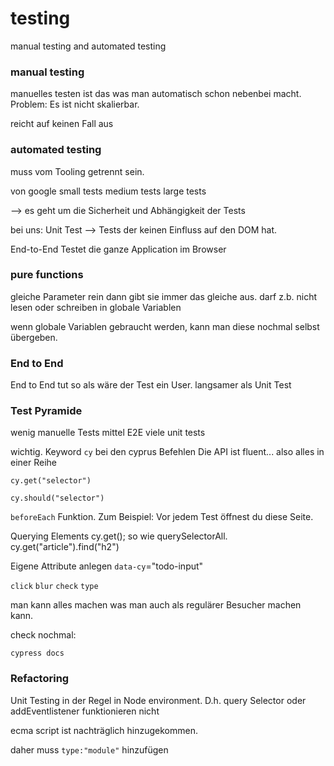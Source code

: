 # testing
manual testing
and automated testing

### manual testing
manuelles testen ist das was man automatisch schon nebenbei macht. Problem: Es ist nicht skalierbar.

reicht auf keinen Fall aus

### automated testing
muss vom Tooling getrennt sein.

von google
small tests
medium tests
large tests

--> es geht um die Sicherheit und Abhängigkeit der Tests

bei uns:
Unit Test --> Tests der keinen Einfluss auf den DOM hat.

End-to-End Testet die ganze Application im Browser



### pure functions

gleiche Parameter rein dann gibt sie immer das gleiche aus.
darf z.b. nicht lesen oder schreiben in globale Variablen


wenn globale Variablen gebraucht werden, kann man diese nochmal selbst übergeben.

### End to End
End to End tut so als wäre der Test ein User.
langsamer als Unit Test


### Test Pyramide

wenig manuelle Tests
mittel E2E
viele unit tests


wichtig. Keyword `cy` bei den cyprus Befehlen
Die API ist fluent... also alles in einer Reihe

`cy.get("selector")`

`cy.should("selector")`

`beforeEach` Funktion. Zum Beispiel: Vor jedem Test öffnest du diese Seite.


Querying Elements
cy.get(); so wie querySelectorAll.
cy.get("article").find("h2")


Eigene Attribute anlegen
`data-cy`="todo-input"

`click`
`blur`
`check`
`type`

man kann alles machen was man auch als regulärer Besucher machen kann.

check nochmal:

`cypress docs`

### Refactoring

Unit Testing in der Regel in Node environment. D.h. query Selector oder addEventlistener funktionieren nicht

ecma script ist nachträglich hinzugekommen.

daher muss `type:"module"` hinzufügen






